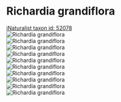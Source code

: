 
Richardia grandiflora
=====================
  
[iNaturalist taxon id: 52078](https://www.inaturalist.org/taxa/52078)  
![Richardia grandiflora](https://inaturalist-open-data.s3.amazonaws.com/photos/59705400/medium.jpeg)  
![Richardia grandiflora](https://inaturalist-open-data.s3.amazonaws.com/photos/59705403/medium.jpeg)  
![Richardia grandiflora](https://inaturalist-open-data.s3.amazonaws.com/photos/59705405/medium.jpeg)  
![Richardia grandiflora](https://inaturalist-open-data.s3.amazonaws.com/photos/58779418/medium.jpeg)  
![Richardia grandiflora](https://inaturalist-open-data.s3.amazonaws.com/photos/58779429/medium.jpeg)  
![Richardia grandiflora](https://inaturalist-open-data.s3.amazonaws.com/photos/59705400/medium.jpeg)  
![Richardia grandiflora](https://inaturalist-open-data.s3.amazonaws.com/photos/59705403/medium.jpeg)  
![Richardia grandiflora](https://inaturalist-open-data.s3.amazonaws.com/photos/59705405/medium.jpeg)  
![Richardia grandiflora](https://inaturalist-open-data.s3.amazonaws.com/photos/58779418/medium.jpeg)  
![Richardia grandiflora](https://inaturalist-open-data.s3.amazonaws.com/photos/58779429/medium.jpeg)